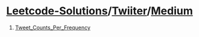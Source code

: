 # [Leetcode-Solutions](./../..)/[Twiiter](./..)/[Medium](./)
1. [Tweet_Counts_Per_Frequency](./Tweet_Counts_Per_Frequency.md)
